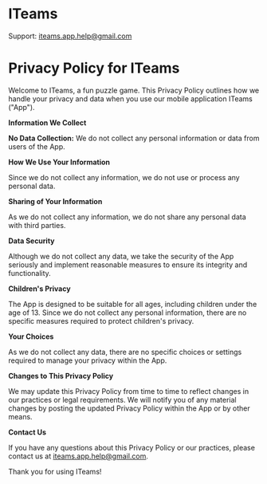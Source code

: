 # ITeams

Support: [iteams.app.help@gmail.com](mailto:iteams.app.help@gmail.com)

# Privacy Policy for ITeams

Welcome to ITeams, a fun puzzle game. This Privacy Policy outlines how we handle your privacy and data when you use our mobile application ITeams ("App").

**Information We Collect**

**No Data Collection:** We do not collect any personal information or data from users of the App.

**How We Use Your Information**

Since we do not collect any information, we do not use or process any personal data.

**Sharing of Your Information**

As we do not collect any information, we do not share any personal data with third parties.

**Data Security**

Although we do not collect any data, we take the security of the App seriously and implement reasonable measures to ensure its integrity and functionality.

**Children's Privacy**

The App is designed to be suitable for all ages, including children under the age of 13. Since we do not collect any personal information, there are no specific measures required to protect children's privacy.

**Your Choices**

As we do not collect any data, there are no specific choices or settings required to manage your privacy within the App.

**Changes to This Privacy Policy**

We may update this Privacy Policy from time to time to reflect changes in our practices or legal requirements. We will notify you of any material changes by posting the updated Privacy Policy within the App or by other means.

**Contact Us**

If you have any questions about this Privacy Policy or our practices, please contact us at [iteams.app.help@gmail.com](mailto:iteams.app.help@gmail.com).

Thank you for using ITeams!

